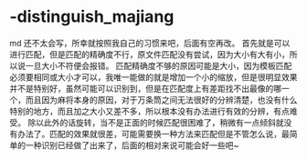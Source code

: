 # -distinguish_majiang
md 还不太会写，所幸就按照我自己的习惯来吧，后面有空再改。
首先就是可以进行匹配，但是匹配的精确度不行，原文件匹配没有尝试，因为大小有大有小，所以说一旦大小不符便会报错。
匹配精确度不够的原因可能是大小，因为模板匹配必须要相同或大小才可以，我唯一能做的就是增加一个小的缩放，但是很明显效果并不是特别好，虽然可能可以识别到，但是在匹配度上有差距找不出最像的哪一个，而且因为麻将本身的原因，对于万条筒之间无法很好的分辨清楚，也没有什么特别的地方，而且加之大小又差不多，所以根本没有办法进行有效的分辨，有点难受。
除以此外的话旋转，当不是正面的时候匹配很困难了，稍微有一点倾斜就没有办法了。匹配的效果就很差，可能需要换一种方法来匹配但是不管怎么说，最简单的一种识别已经做了出来了，后面的相对来说可能会好一些吧~
